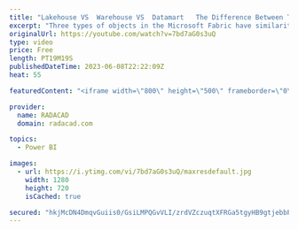 ```yaml
---
title: "Lakehouse VS  Warehouse VS  Datamart   The Difference Between The Three Fabric Objects"
excerpt: "Three types of objects in the Microsoft Fabric have similarities in what they can do for an analytics system. These three are; Lakehouse, Data Warehouse, and Power BI Datamart. All three objects provide storage for the data, which can be loaded into them using an ETL process and read using something"
originalUrl: https://youtube.com/watch?v=7bd7aG0s3uQ
type: video
price: Free
length: PT19M19S
publishedDateTime: 2023-06-08T22:22:09Z
heat: 55

featuredContent: "<iframe width=\"800\" height=\"500\" frameborder=\"0\" src=\"https://www.youtube.com/embed/7bd7aG0s3uQ\" allow=\"accelerometer; autoplay; encrypted-media; gyroscope; picture-in-picture\" allowfullscreen></iframe>"

provider:
  name: RADACAD
  domain: radacad.com

topics:
  - Power BI

images:
  - url: https://i.ytimg.com/vi/7bd7aG0s3uQ/maxresdefault.jpg
    width: 1280
    height: 720
    isCached: true

secured: "hkjMcDN4DmqvGuiis0/GsiLMPQGvVLI/zrdVZczuqtXFRGa5tgyHB9gtjebbPJAyLEMWTaSZWXIND0lJIvT2tzHM2xwv3+tRe2f3mVSAepoYFVtK/kk6OTMxh8lSM5FSVmIiFwGVLkYxcbe+B07srEMhRxZP6rKqvHh0DyIlMFQY+ZKxe6fesBim2UHBUejagaBtp/b2KA2/iC6R3kBQ7BHmfhT3DuGogfS+rppF9DGc8t7gZI/gKBIh+imPST5kYC9STxA+68igGjJzQaK4isKugFOmBhdOZPzeekT/El2zlI4/OF2wvSGtcviE78S9Sx55FsKBpXjx7RdNw/Sevturj8Q7Pg5/Ln6UaWWtQAI2f6Mv64pRddcrXvSgcXeFEl2BKrYJ41RqB5ExUVUUzMjGdLiZ7joCxB/kwdM0spc=;jLb2+EXT4nRDmF3jtsu6HQ=="
---
```



